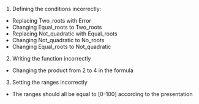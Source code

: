 1) Defining the conditions incorrectly:

- Replacing Two_roots with Error
- Changing Equal_roots to Two_roots
- Replacing Not_quadratic with Equal_roots
- Changing Not_quadratic to No_roots
- Changing Equal_roots to Not_quadratic

2) Writing the function incorrectly

- Changing the product from 2 to 4 in the formula


3) Setting the ranges incorrectly

- The ranges should all be equal to [0-100] according to the presentation
